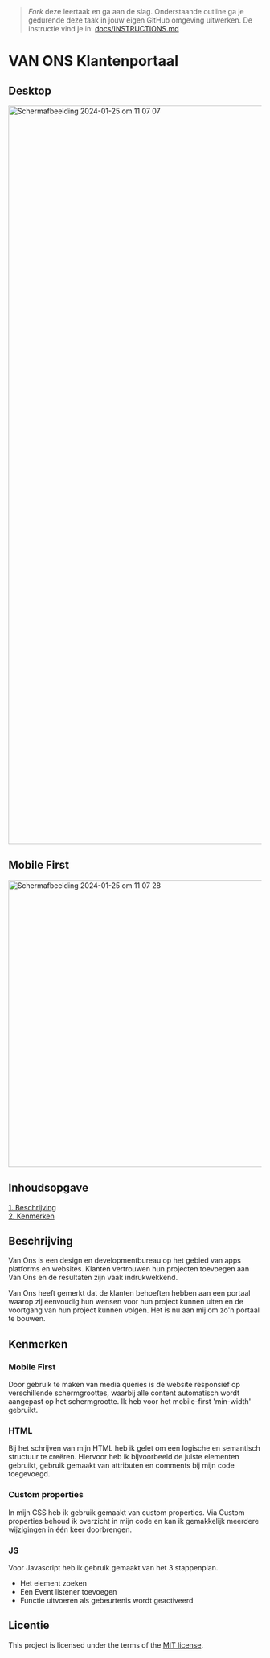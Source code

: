 > _Fork_ deze leertaak en ga aan de slag. Onderstaande outline ga je gedurende deze taak in jouw eigen GitHub omgeving uitwerken. De instructie vind je in: [docs/INSTRUCTIONS.md](docs/INSTRUCTIONS.md)

# VAN ONS Klantenportaal

## Desktop
<img width="1470" alt="Scherm­afbeelding 2024-01-25 om 11 07 07" src="https://github.com/annelinderaadsheer/the-startup-responsive-interactieve-website/assets/144004885/868d90ca-d397-4eca-8f69-75cae1d94413">

## Mobile First
<img width="571" alt="Scherm­afbeelding 2024-01-25 om 11 07 28" src="https://github.com/annelinderaadsheer/the-startup-responsive-interactieve-website/assets/144004885/ce59c424-a27b-4e65-b2aa-61b0def61808">

## Inhoudsopgave
[1. Beschrijving]()  
[2. Kenmerken]()  

## Beschrijving
Van Ons is een design en developmentbureau op het gebied van apps platforms en websites. Klanten vertrouwen hun projecten toevoegen aan Van Ons en de resultaten zijn vaak indrukwekkend.

Van Ons heeft gemerkt dat de klanten behoeften hebben aan een portaal waarop zij eenvoudig hun wensen voor hun project kunnen uiten en de voortgang van hun project kunnen volgen. Het is nu aan mij om zo'n portaal te bouwen.

## Kenmerken

### Mobile First
Door gebruik te maken van media queries is de website responsief op verschillende schermgroottes, waarbij alle content automatisch wordt aangepast op het schermgrootte. Ik heb voor het mobile-first 'min-width' gebruikt.

### HTML
Bij het schrijven van mijn HTML heb ik gelet om een logische en semantisch structuur te creëren. Hiervoor heb ik bijvoorbeeld de juiste elementen gebruikt, gebruik gemaakt van attributen en comments bij mijn code toegevoegd.

### Custom properties
In mijn CSS heb ik gebruik gemaakt van custom properties. Via Custom properties behoud ik overzicht in mijn code en kan ik gemakkelijk meerdere wijzigingen in één keer doorbrengen.

### JS
Voor Javascript heb ik gebruik gemaakt van het 3 stappenplan.
- Het element zoeken
- Een Event listener toevoegen
- Functie uitvoeren als gebeurtenis wordt geactiveerd

## Licentie

This project is licensed under the terms of the [MIT license](./LICENSE).

